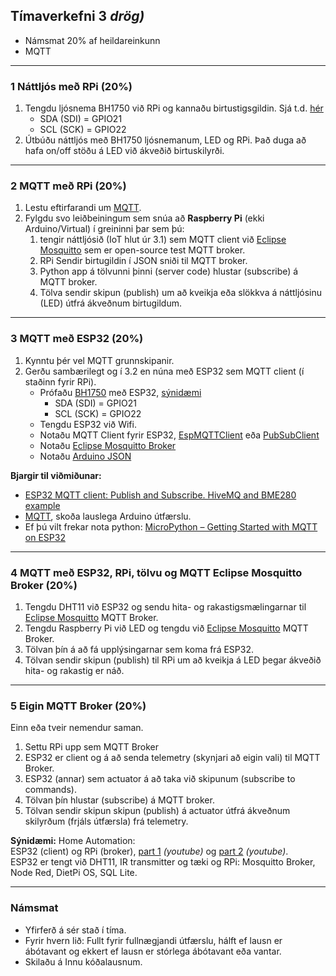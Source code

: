 ## Tímaverkefni 3 _drög)_

- Námsmat 20% af heildareinkunn
- MQTT

---

### 1 Náttljós með RPi (20%)

1. Tengdu ljósnema BH1750 við RPi og kannaðu birtustigsgildin. Sjá t.d. [hér](https://www.raspberrypi-spy.co.uk/2015/03/bh1750fvi-i2c-digital-light-intensity-sensor/)
   - SDA (SDI) = GPIO21
   - SCL (SCK) = GPIO22 
1. Útbúðu náttljós með BH1750 ljósnemanum, LED og RPi. Það duga að hafa on/off stöðu á LED við ákveðið birtuskilyrði.

---

### 2 MQTT með RPi (20%)

1. Lestu eftirfarandi um [MQTT](https://github.com/microsoft/IoT-For-Beginners/blob/main/1-getting-started/lessons/4-connect-internet/README.md#introduction). 
1. Fylgdu svo leiðbeiningum sem snúa að **Raspberry Pi** (ekki Arduino/Virtual) í greininni þar sem þú:
   1.  tengir náttljósið (IoT hlut úr 3.1) sem MQTT client við [Eclipse Mosquitto](https://test.mosquitto.org/) sem er open-source test MQTT broker. 
   1.  RPi Sendir birtugildin í JSON sniði til MQTT broker.
   1.  Python app á tölvunni þinni (server code) hlustar (subscribe) á MQTT broker.
   1.  Tölva sendir skipun (publish) um að kveikja eða slökkva á náttljósinu (LED) útfrá ákveðnum birtugildum.

---

### 3 MQTT með ESP32 (20%) 

1. Kynntu þér vel MQTT grunnskipanir.
1. Gerðu sambærilegt og í 3.2 en núna með ESP32 sem MQTT client (í staðinn fyrir RPi). 
   - Prófaðu [BH1750](https://www.arduino.cc/reference/en/libraries/bh1750/) með ESP32, [sýnidæmi](https://github.com/claws/BH1750#example)
      - SDA (SDI) = GPIO21
      - SCL (SCK) = GPIO22 
   - Tengdu ESP32 við Wifi.
   - Notaðu MQTT Client fyrir ESP32, [EspMQTTClient](https://www.arduino.cc/reference/en/libraries/espmqttclient/) eða [PubSubClient](https://github.com/knolleary/pubsubclient) 
   - Notaðu [Eclipse Mosquitto Broker](https://test.mosquitto.org/)
   - Notaðu [Arduino JSON](https://arduinojson.org/)


**Bjargir til viðmiðunar:**
- [ESP32 MQTT client: Publish and Subscribe. HiveMQ and BME280 example](https://www.survivingwithandroid.com/esp32-mqtt-client-publish-and-subscribe/) 
- [MQTT](https://github.com/microsoft/IoT-For-Beginners/blob/main/1-getting-started/lessons/4-connect-internet/README.md#introduction), skoða lauslega Arduino útfærslu.
- Ef þú vilt frekar nota python: [MicroPython – Getting Started with MQTT on ESP32](https://randomnerdtutorials.com/micropython-mqtt-esp32-esp8266/)

---

### 4 MQTT með ESP32, RPi, tölvu og MQTT Eclipse Mosquitto Broker (20%)

1. Tengdu DHT11 við ESP32 og sendu hita- og rakastigsmælingarnar til [Eclipse Mosquitto](https://test.mosquitto.org/) MQTT Broker.
1. Tengdu Raspberry Pi við LED og tengdu við [Eclipse Mosquitto](https://test.mosquitto.org/) MQTT Broker.
1. Tölvan þín á að fá upplýsingarnar sem koma frá ESP32.
1. Tölvan sendir skipun (publish) til RPi um að kveikja á LED þegar ákveðið hita- og rakastig er náð.

---

### 5 Eigin MQTT Broker (20%)

Einn eða tveir nemendur saman.

1. Settu RPi upp sem MQTT Broker 
2. ESP32 er client og á að senda telemetry (skynjari að eigin vali) til MQTT Broker. 
3. ESP32 (annar) sem actuator á að taka við skipunum (subscribe to commands).
4. Tölvan þín hlustar (subscribe) á MQTT broker.
5. Tölvan sendir skipun skipun (publish) á actuator útfrá ákveðnum skilyrðum (frjáls útfærsla) frá telemetry.
 
**Sýnidæmi:** Home Automation: <br>
ESP32 (client) og RPi (broker), [part 1](https://www.youtube.com/watch?v=kRvNlSJs0Hg&ab_channel=BorisDusnoki) _(youtube)_ og [part 2](https://www.youtube.com/watch?v=menuVmKz-mc&t=0s&ab_channel=BorisDusnoki) _(youtube)_. <br>
ESP32 er tengt við DHT11, IR transmitter og tæki og RPi: Mosquitto Broker, Node Red, DietPi OS, SQL Lite.

---

### Námsmat

- Yfirferð á sér stað í tíma.
- Fyrir hvern lið: Fullt fyrir fullnægjandi útfærslu, hálft ef lausn er ábótavant og ekkert ef lausn er stórlega ábótavant eða vantar.
- Skilaðu á Innu kóðalausnum.

